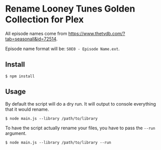 # Rename Looney Tunes Golden Collection for Plex

All episode names come from https://www.thetvdb.com/?tab=seasonall&id=72514.

Episode name format will be: `S0E0 - Episode Name.ext`.

## Install

```
$ npm install
```

## Usage

By default the script will do a dry run. It will output to console everything that it would rename.

```
$ node main.js --library /path/to/library
```

To have the script actually rename your files, you have to pass the `--run` argument.

```
$ node main.js --library /path/to/library --run
```
